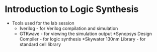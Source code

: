 # Introduction to Logic Synthesis 

- Tools used for the lab session  
  * Iverilog - for Verilog compilation and simulation
  * GTKwave - for viewing the simulation output
  *Synopsys Design Compiler - for logic synthesis
  *Skywater 130nm Library - for standard cell library
